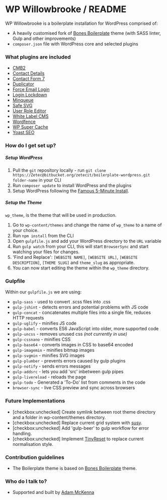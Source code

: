 # WP Willowbrooke / README #

WP Willowbrooke is a boilerplate installation for WordPress comprised of:

* A heavily customised fork of [Bones Boilerplate](http://themble.com/bones/) theme (with SASS linter, Gulp and other improvements)
* `composer.json` file with WordPress core and selected plugins

### What plugins are included ###

* [CMB2](https://github.com/WebDevStudios/CMB2)
* [Contact Details](https://wordpress.org/plugins/contact-details/)
* [Contact Form 7](https://contactform7.com/)
* [Duplicator](https://en-gb.wordpress.org/plugins/duplicator/)
* [Force Email Login](https://wordpress.org/plugins/force-email-login/)
* [Login Lockdown](https://en-gb.wordpress.org/plugins/login-lockdown/)
* [Minqueue](https://wordpress.org/plugins-wp/minqueue/)
* [Safe SVG](https://en-gb.wordpress.org/plugins/safe-svg/)
* [User Role Editor](https://en-gb.wordpress.org/plugins/user-role-editor/)
* [White Label CMS](https://en-gb.wordpress.org/plugins/white-label-cms/)
* [Wordfence](https://www.wordfence.com/)
* [WP Super Cache](https://en-gb.wordpress.org/plugins/wp-super-cache/)
* [Yoast SEO](https://yoast.com/wordpress/plugins/seo/)

### How do I get set up? ###

##### Setup WordPress #####

1. Pull the `git` repository locally - run `git clone https://Zetec@bitbucket.org/zetecit/boilerplate-wordpress.git folder-name` in your CLI
2. Run `composer update` to install WordPress and the plugins
3. Setup WordPress following the [Famous 5-Minute Install](https://codex.wordpress.org/Installing_WordPress#Famous_5-Minute_Install).

##### Setup the Theme #####

`wp_theme`, is the theme that will be used in production.


1. Go to `wp-content/themes` and change the name of `wp_theme` to a name of your choice.
2. Run `npm install` from the CLI
3. Open `gulpfile.js` and add your WordPress directory to the `URL` variable
4. Run `gulp watch` from your CLI, this will start `BrowserSync` and start watching your files for changes.
5. 'Find and Replace': `[WEBSITE NAME]`, `[WEBSITE URL]`, `[WEBSITE DESCRIPTION]`, `[THEME SLUG]` and `theme_slug` as appropriate.
6. You can now start editing the theme within the `wp_theme` directory.

### Gulpfile ###

Within our `gulpfile.js` we are using:

* `gulp-sass` - used to convert .scss files into .css
* `gulp-jshint` - detects errors and potential problems with JS code
* `gulp-concat` - concatenates multiple files into a single file, reduces HTTP requests
* `gulp-uglify` - minifies JS code
* `gulp-babel` - converts ES6 JavaScript into older, more supported code
* `gulp-uncss` - removes unused css *(not currently in use)*
* `gulp-cssnano` - minifies CSS
* `gulp-base64` - converts images in CSS to base64 encoded
* `gulp-imagemin` - minifies bitmap images
* `gulp-svgmin` - minifies SVG images
* `gulp-plumber` - prevents errors caused by gulp plugins
* `gulp-notify` - sends errors messages
* `gulp-addsrc` - lets you add 'src' inbetween gulp pipes
* `gulp-livereload` - reloads the page
* `gulp-todo` - Generated a 'To-Do' list from comments in the code
* `browser-sync` - live CSS preview and sync across browsers

### Future Implementations ###

- [checkbox:unchecked] Create symlink between root theme directory and a folder in wp-content/themes directory.
- [checkbox:unchecked] Replace current grid system with [susy](http://oddbird.net/susy/).
- [checkbox:unchecked] Add 'gulp-beer' to gulp workflow for error handling.
- [checkbox:unchecked] Implement [TinyReset](http://jgthms.com/minireset.css/) to replace current normalisation style.

 
### Contribution guidelines ###

* The Boilerplate theme is based on [Bones Boilerplate](http://themble.com/bones/) theme.

### Who do I talk to? ###

* Supported and built by [Adam McKenna](http://www.adammckenna.co.uk)